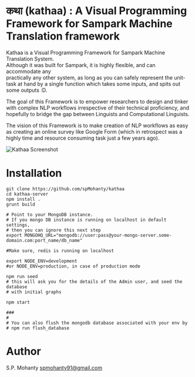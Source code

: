 कथा (kathaa) : A Visual Programming Framework for Sampark Machine Translation framework
=================================================================================

Kathaa is a Visual Programming Framework for Sampark Machine Translation System.   
Although it was built for Sampark, it is highly flexible, and can accommodate any   
practically any other system, as long as you can safely represent the unit-task at
hand by a single function which takes some inputs, and spits out some outputs :D.   

The goal of this Framework is to empower researchers to design and tinker with
complex NLP workflows irrespective of their technical proficiency, and hopefully
to bridge the gap between Linguists and Computational Linguists.

The vision of this Framework is to make creation of NLP workflows as easy as
creating an online survey like Google Form (which in retrospect was a highly
  time and resource consuming task just a few years ago).



![Kathaa Screenshot](https://cloud.githubusercontent.com/assets/1581312/12222517/cc55d2f0-b7e4-11e5-9f15-77a531a4affa.png)

Installation
============
```
git clone https://github.com/spMohanty/kathaa
cd kathaa-server
npm install .
grunt build

# Point to your MongoDB instance.
# If you mongo DB instance is running on localhost in default settings,
# then you can ignore this next step
export MONGOHQ_URL="mongodb://user:pass@your-mongo-server.some-domain.com:port_name/db_name"

#Make sure, redis is running on localhost

export NODE_ENV=development
#or NODE_ENV=production, in case of production mode

npm run seed
# this will ask you for the details of the Admin user, and seed the database
# with initial graphs

npm start

###
#
# You can also flush the mongodb database associated with your env by
# npm run flush_database
```

Author
======
S.P. Mohanty <spmohanty91@gmail.com>
